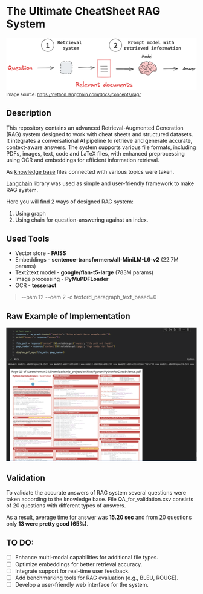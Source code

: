 # The Ultimate CheatSheet RAG System

![Project Banner](rag_concepts-4499b260d1053838a3e361fb54f376ec.png)
<small>Image source: https://python.langchain.com/docs/concepts/rag/</small>

## Description
This repository contains an advanced Retrieval-Augmented Generation
(RAG) system designed to work with cheat sheets and structured datasets.
It integrates a conversational AI pipeline to retrieve and generate
accurate, context-aware answers.
The system supports various file formats, including PDFs, images, text, code
and LaTeX files, with enhanced preprocessing using OCR
and embeddings for efficient information retrieval.

As [knowledge base](https://www.kaggle.com/datasets/timoboz/data-science-cheat-sheets)
files connected with various topics were taken.

[Langchain](https://python.langchain.com/docs/tutorials/rag/#detailed-walkthrough) library was used as simple and user-friendly framework to make
RAG system.

Here you will find 2 ways of designed RAG system:
1) Using graph
2) Using chain for question-answering against an index.

## Used Tools

- Vector store - **FAISS**
- Embeddings - **sentence-transformers/all-MiniLM-L6-v2** (22.7M params)
- Text2text model - **google/flan-t5-large** (783M params)
- Image processing - **PyMuPDFLoader**
- OCR - **tesseract**
> --psm 12 --oem 2 -c textord_paragraph_text_based=0

## Raw Example of Implementation
![Example Implementation](test.png)

## Validation

To validate the accurate answers of RAG system several questions were taken
according to the knowledge base. File QA_for_validation.csv consists of 20
questions with different types of answers.

As a result, average time for answer was **__15.20 sec__** and from 20 questions
only **__13 were pretty good (65%)__**.

## TO DO:
- [ ] Enhance multi-modal capabilities for additional file types.
- [ ] Optimize embeddings for better retrieval accuracy.
- [ ] Integrate support for real-time user feedback.
- [ ] Add benchmarking tools for RAG evaluation (e.g., BLEU, ROUGE).
- [ ] Develop a user-friendly web interface for the system.
